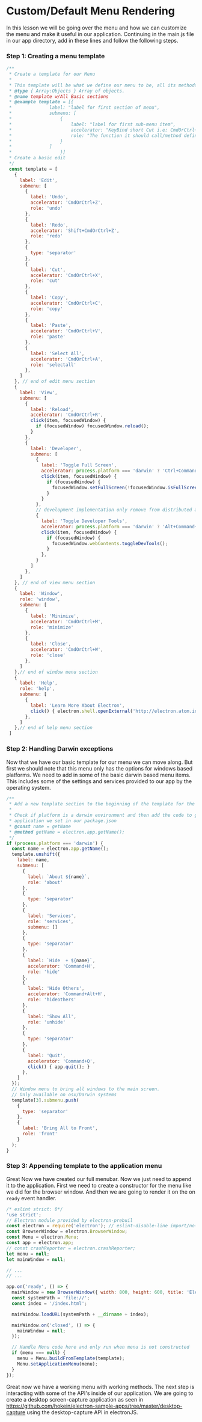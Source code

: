 # Custom/Default Menu Rendering
In this lesson we will be going over the menu and how we can customize the menu and make it useful in our application.
Continuing in the main.js file in our app directory, add in these lines and follow the following steps.

### Step 1: Creating a menu template

```javascript
/**
 * Create a template for our Menu
 *
 * This template will be what we define our menu to be, all its methods, and its structor.
 * @type { Array:Objects } Array of objects.
 * @name template w/All Basic sections
 * @example template = [{
 *          	label: "label for first section of menu",
 *          	submenu: [
 *          		{
 *          			label: "label for first sub-menu item",
 *          			accelerator: "KeyBind short Cut i.e: CmdOrCtrl+Z",
 *          			role: "The function it should call/method defined by the system i.e: undo"
 *          		}
 *          	]
 * 					}]
 * Create a basic edit
 */
 const template = [
   {
     label: 'Edit',
     submenu: [
       {
         label: 'Undo',
         accelerator: 'CmdOrCtrl+Z',
         role: 'undo'
       },
       {
         label: 'Redo',
         accelerator: 'Shift+CmdOrCtrl+Z',
         role: 'redo'
       },
       {
         type: 'separator'
       },
       {
         label: 'Cut',
         accelerator: 'CmdOrCtrl+X',
         role: 'cut'
       },
       {
         label: 'Copy',
         accelerator: 'CmdOrCtrl+C',
         role: 'copy'
       },
       {
         label: 'Paste',
         accelerator: 'CmdOrCtrl+V',
         role: 'paste'
       },
       {
         label: 'Select All',
         accelerator: 'CmdOrCtrl+A',
         role: 'selectall'
       },
     ]
   }, // end of edit menu section
   {
     label: 'View',
     submenu: [
       {
         label: 'Reload',
         accelerator: 'CmdOrCtrl+R',
         click(item, focusedWindow) {
           if (focusedWindow) focusedWindow.reload();
         }
       },
       {
         label: 'Developer',
         submenu: [
           {
             label: 'Toggle Full Screen',
             accelerator: process.platform === 'darwin' ? 'Ctrl+Command+F' : 'F11',
             click(item, focusedWindow) {
               if (focusedWindow) {
                 focusedWindow.setFullScreen(!focusedWindow.isFullScreen());
               }
             }
           },
           // development implementation only remove from distributed application
           {
             label: 'Toggle Developer Tools',
             accelerator: process.platform === 'darwin' ? 'Alt+Command+I' : 'Ctrl+Shift+I',
             click(item, focusedWindow) {
               if (focusedWindow) {
                 focusedWindow.webContents.toggleDevTools();
               }
             },
           }
         ]
       },
     ]
   }, // end of view menu section
   {
     label: 'Window',
     role: 'window',
     submenu: [
       {
         label: 'Minimize',
         accelerator: 'CmdOrCtrl+M',
         role: 'minimize'
       },
       {
         label: 'Close',
         accelerator: 'CmdOrCtrl+W',
         role: 'close'
       },
     ]
   },// end of window menu section
   {
     label: 'Help',
     role: 'help',
     submenu: [
       {
         label: 'Learn More About Electron',
         click() { electron.shell.openExternal('http://electron.atom.io'); }
       },
     ]
   },// end of help menu section
 ]
```
### Step 2: Handling Darwin exceptions

Now that we have our basic template for our menu we can move along. But first we should note that this menu only has the options for windows based platforms. We need to add in some of the basic darwin based menu items. This includes some of the settings and services provided to our app by the operating system.

```javascript
/**
 * Add a new template section to the beginning of the template for the menu
 *
 * Check if platform is a darwin environment and then add the code to get the name of the
 * application we set in our package.json
 * @const name = getName
 * @method getName = electron.app.getName();
 */
if (process.platform === 'darwin') {
  const name = electron.app.getName();
  template.unshift({
    label: name,
    submenu: [
      {
        label: `About ${name}`,
        role: 'about'
      },
      {
        type: 'separator'
      },
      {
        label: 'Services',
        role: 'services',
        submenu: []
      },
      {
        type: 'separator'
      },
      {
        label: `Hide  + ${name}`,
        accelerator: 'Command+H',
        role: 'hide'
      },
      {
        label: 'Hide Others',
        accelerator: 'Command+Alt+H',
        role: 'hideothers'
      },
      {
        label: 'Show All',
        role: 'unhide'
      },
      {
        type: 'separator'
      },
      {
        label: 'Quit',
        accelerator: 'Command+Q',
        click() { app.quit(); }
      },
    ]
  });
  // Window menu to bring all windows to the main screen.
  // Only available on osx/Darwin systems
  template[3].submenu.push(
    {
      type: 'separator'
    },
    {
      label: 'Bring All to Front',
      role: 'front'
    }
  );
}
```
### Step 3: Appending template to the application menu

Great Now we have created our full menubar. Now we just need to append it to the application. First we need to create a constructor for the menu like we did for the browser window. And then we are going to render it on the on `ready` event handler.

```javascript
/* eslint strict: 0*/
'use strict';
// Electron module provided by electron-prebuil
const electron = require('electron'); // eslint-disable-line import/no-unresolved
const BrowserWindow = electron.BrowserWindow;
const Menu = electron.Menu;
const app = electron.app;
// const crashReporter = electron.crashReporter;
let menu = null;
let mainWindow = null;

// ...
// ...

app.on('ready', () => {
  mainWindow = new BrowserWindow({ width: 800, height: 600, title: 'Electron Workshop' });
  const systemPath = 'file://';
  const index = '/index.html';

  mainWindow.loadURL(systemPath + __dirname + index);

  mainWindow.on('closed', () => {
    mainWindow = null;
  });

  // Handle Menu code here and only run when menu is not constructed
  if (menu === null) {
    menu = Menu.buildFromTemplate(template);
    Menu.setApplicationMenu(menu);
  }
});


```

Great now we have a working menu with working methods. The next step is interacting with some of the API's inside of our application. We are going to create a desktop screen-capture application as seen in https://github.com/hokein/electron-sample-apps/tree/master/desktop-capture using the desktop-capture API in electronJS.
